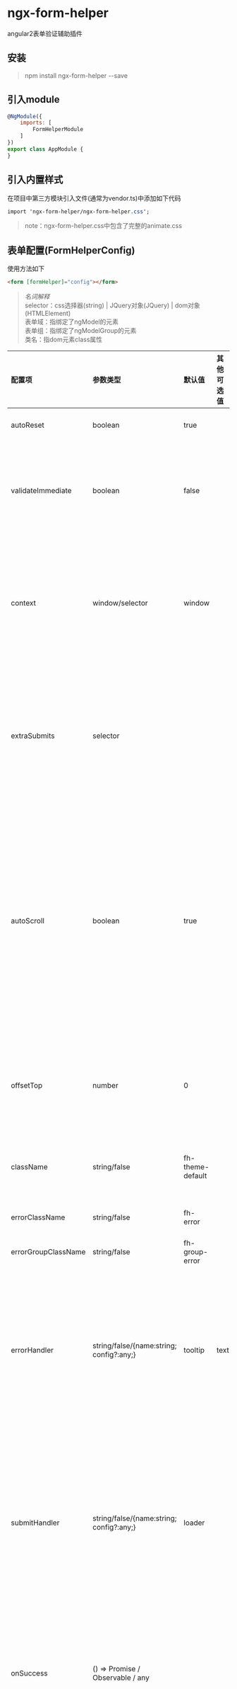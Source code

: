 # ngx-form-helper
angular2表单验证辅助插件


## 安装
> npm install ngx-form-helper --save


## 引入module
```javascript
@NgModule({
    imports: [
        FormHelperModule
    ]
})
export class AppModule {
}
```


## 引入内置样式
在项目中第三方模块引入文件(通常为vendor.ts)中添加如下代码
```css
import 'ngx-form-helper/ngx-form-helper.css';
```
> note：ngx-form-helper.css中包含了完整的animate.css


## 表单配置(FormHelperConfig)
使用方法如下
```html
<form [formHelper]="config"></form>
```

> *名词解释*  
> selector：css选择器(string) | JQuery对象(JQuery) | dom对象(HTMLElement)  
> 表单域：指绑定了ngModel的元素  
> 表单组：指绑定了ngModelGroup的元素  
> 类名：指dom元素class属性

| 配置项                 | 参数类型                                                   | 默认值                | 其他可选值 | 说明 |
| :--------------------- | :--------------------------------------------------------- | :-------------------- | :--------- | :--- |
| autoReset              | boolean                                                    | true                  |            | 成功提交后是否自动重置表单 
| validateImmediate      | boolean                                                    | false                 |            | 默认只在控件dirty状态触发，设置为true可立即触发验证。<br><br>可被表单域/表单组的data api配置覆盖
| context                | window/selector                                            | window                |            | 表单所处上下文，通常为window或含有滚动条的对象，影响滚动条正确滚动到第一条错误。<br><br>支持点号表达式：. -> 当前form，.. -> 父元素，../../ etc
| extraSubmits           | selector                                                   |                       |            | 额外的提交按钮选择器。默认查找当前form下的type=submit的按钮。<br><br>若触发提交的按钮在form外部，或其他形式的提交按钮(如div)可设置此参数指定
| autoScroll             | boolean                                                    | true                  |            | 是否自动滚动到第一个错误。<br><br>当表单域不可见时，自动寻找包含该元素的表单组，不可见继续寻找直到ngForm(不包含)，以此元素为定位对象。<br><br>若通过data api设置了滚动代理，则以滚动代理为优先定位对象。详情参见data-scroll-proxy语法
| offsetTop              | number                                                     | 0                     |            | 错误定位使用，错误项距离浏览器顶部偏移量，负数向上，正数向下。通常设置为position:fixed的head高度
| className              | string/false                                               | fh-theme-default      |            | 表单域主题。指定的字符串会添加到form类名中。可修改默认值实现自定义主题
| errorClassName         | string/false                                               | fh-error              |            | 验证失败时`表单域`自动添加的类名
| errorGroupClassName    | string/false                                               | fh-group-error        |            | 验证失败时`表单组`自动添加的类名
| errorHandler           | string/false/{name:string; config?:any;}                   | tooltip               | text       | 错误提示处理组件。<br>1. false：不使用错误处理组件<br>2. string：表示处理组件的名称<br>3. object：name表示处理组件的名称，config表示配置参数，覆盖组件中的默认参数
| submitHandler          | string/false/{name:string; config?:any;}                   | loader                |            | 表单验证通过后，提交请求到请求结束之间状态的处理。<br>1. false：不使用提交处理组件<br>2. string：表示提交处理组件的名称<br>3. name表示提交处理组件的名称，config表示配置参数，覆盖组件中的默认参数
| onSuccess              | () => Promise / Observable / any                           |                       |            | 验证通过后的回调。如果含有异步处理，请返回异步句柄，否则submitHandler会立即执行结束，且后续的onComplete获取不到正确的参数
| onComplete             | (...res: any[]) => void                                    |                       |            | submitHandler处理完成后的回调。在onSuccess后面执行，参数为onSuccess返回值
| onDeny                 | () => void                                                 |                       |            | 验证不通过后的回调


## 全局data api
| 配置项                 | 参数类型 | 说明 |
| :--------------------- | :------- | :--- |
| validate-immediate     | boolean  | 覆盖FormHelperConfig中配置。使用方表单域/表单组
| debounce-time          | number   | 远程验证时使用，指定请求抖动时间。单位ms，使用方表单域/表单组。推荐使用AsyncValidatorLimit，详情参见文档最后的其他工具
| scroll-proxy           | string   | 设置表单域/表单组滚动代理。<br><br>语法：^ -> 父节点，~ -> 前一个兄弟节点，+ -> 后一个兄弟节点，可以任意组合。<br>示例：\^\^\^，\^2，\~3\^4\+2


> *名词解释*  
> 验证项：具体的某一错误语句所在节点
> 示例：  
>   \<div class="fh-message"\>  
>   &ensp;&ensp;\<div [class.error]="nameCtrl.errors?.required"\>不能为空\</div\>  
>   &ensp;&ensp;\<div class="pending" [class.error]="nameCtrl.errors?.nameUnique"\>重复\</div\>  
>   \</div\> 


## 错误处理组件配置(ErrorHandlerTooltipConfig)
| 配置项                 | 参数类型                                                                                       | 默认值                    | 说明 |
| :--------------------- | :--------------------------------------------------------------------------------------------- | :------------------------ | :--- |
| selector               | string                                                                                         | .fh-message, [fh-message] | 如何查找tooltip的选择器
| contextProxy           | string                                                                                         | \^                        | 查找tooltip的上下文代理，会在指定的代理对象`节点本身`或`子节点`中寻找selector指定的节点。语法同data-scroll-proxy
| className              | string/false                                                                                   | fh-tooltip-theme-default  | 主题样式。指定的字符串会添加到tooltip类名中。可修改默认值实现自定义主题
| pendingClassName       | string                                                                                         | pending                   | pending状态自动添加到tooltip的类名。相应的验证项需指定pending类名或属性
| invalidClassName       | string                                                                                         | invalid                   | invalid状态自动添加到tooltip的类名。相应的验证项需使用[class.error]指明错误时的条件
| position               | top left/top center/top right/bottom left/bottom center/bottom right/right center/left center  | bottom right              | 提示相对表单域/表单组的位置
| animationIn            | string                                                                                         | animated fadeIn           | 显示动画。可使用animate.css
| animationOut           | string                                                                                         | animated fadeOut          | 隐藏动画
| duration               | number/false                                                                                   | 200                       | 动画时长(ms)。该设置会覆盖animationIn和animationOut动画的animation-duration。设为false则使用animationIn和animationOut动画本身的animation-duration
| zIndex                 | number                                                                                         | 1                         | tooltip z-index

## 错误处理组件配置(ErrorHandlerTextConfig)


## 提交处理组件配置(SubmitHandlerLoaderConfig)


## data api




